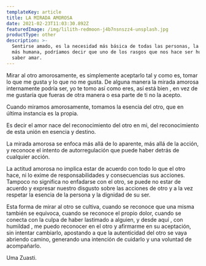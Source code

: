 ```yaml
---
templateKey: article
title: LA MIRADA AMOROSA
date: 2021-02-23T11:03:30.892Z
featuredImage: /img/lilith-redmoon-j4b7nsnszz4-unsplash.jpg
productType: other
description: >-
  Sentirse amado, es la necesidad más básica de todas las personas, la actitud
  más humana, podríamos decir que uno de los rasgos que nos hace ser humanos es
  saber amar.
---
```

Mirar al otro amorosamente, es  simplemente aceptarlo tal y como es, tomar lo que me gusta y lo que no me gusta. De alguna manera la mirada amorosa internamente podría ser, yo te tomo así como eres, así está bien , en vez de me gustaría que fueras de otra manera o esa parte de ti no la acepto.

Cuando miramos amorosamente, tomamos la esencia del otro, que en última instancia es la propia.

Es decir el amor nace del reconocimiento del otro en mi, del reconocimiento de esta unión en esencia y destino.

La mirada amorosa se enfoca más allá de lo aparente, más allá de la acción, y  reconoce el intento de autorregulación que puede haber detrás de cualquier acción.

La actitud amorosa no implica estar de acuerdo con todo lo que el otro hace, ni lo exime de responsabilidades y consecuencias sus acciones. Tampoco no significa no enfadarse con el otro, se puede no estar de acuerdo y expresar nuestro disgusto sobre las acciones de otro y a la vez respetar la esencia de la persona y la dignidad de su ser.



Esta forma de mirar al otro se cultiva, cuando se reconoce que una misma también se equivoca, cuando se reconoce el propio dolor, cuando se conecta con la culpa de haber lastimado a alguien, y desde aquí , con humildad , me puedo reconocer en el otro y afirmarme en su aceptación, sin intentar cambiarlo, apostando a que la autenticidad del otro se vaya abriendo camino, generando una intención de cuidarlo y  una voluntad de acompañarlo.

Uma Zuasti.
